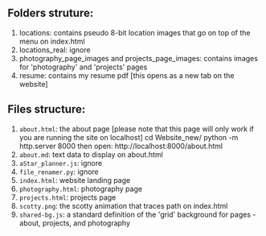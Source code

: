 ## Folders struture:
1. locations: contains pseudo 8-bit location images that go on top of the menu on index.html
2. locations_real: ignore
3. photography_page_images and projects_page_images: contains images for 'photography' and 'projects' pages
4. resume: contains my resume pdf [this opens as a new tab on the website]

## Files structure:
1. ```about.html```: the about page [please note that this page will only work if you are running the site on localhost]
cd Website_new/ 
python -m http.server 8000
then open: http://localhost:8000/about.html
2. ```about.md```: text data to display on about.html
3. ```aStar_planner.js```: ignore
4. ```file_renamer.py```: ignore
5. ```index.html```: website landing page
6. ```photography.html```: photography page
7. ```projects.html```: projects page
8. ```scotty.png```: the scotty animation that traces path on index.html
9. ```shared-bg.js```: a standard definition of the 'grid' background for pages - about, projects, and photography
